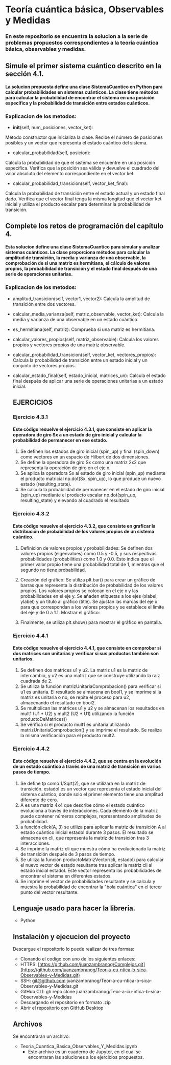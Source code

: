 # Teoría cuántica básica, Observables y Medidas

### En este repositorio se encuentra la solucion a la serie de problemas propuestos correspondientes a la teoría cuántica básica, observables y medidas.

## Simule el primer sistema cuántico descrito en la sección 4.1.

#### La solucion propuesta define una clase SistemaCuantico en Python para calcular probabilidades en sistemas cuánticos. La clase tiene métodos para calcular la probabilidad de encontrar el sistema en una posición específica y la probabilidad de transición entre estados cuánticos.

### Explicacion de los metodos:

- __init__(self, num_posiciones, vector_ket):

Método constructor que inicializa la clase. Recibe el número de posiciones posibles y un vector que representa el estado cuántico del sistema.

- calcular_probabilidad(self, posicion):

Calcula la probabilidad de que el sistema se encuentre en una posición específica. Verifica que la posición sea válida y devuelve el cuadrado del valor absoluto del elemento correspondiente en el vector ket.

- calcular_probabilidad_transicion(self, vector_ket_final):

Calcula la probabilidad de transición entre el estado actual y un estado final dado. Verifica que el vector final tenga la misma longitud que el vector ket inicial y utiliza el producto escalar para determinar la probabilidad de transición.

## Complete los retos de programación del capítulo 4.

#### Esta solucion define una clase SistemaCuantico para simular y analizar sistemas cuánticos. La clase proporciona métodos para calcular la amplitud de transición, la media y varianza de una observable, la comprobación de si una matriz es hermitiana, el cálculo de valores propios, la probabilidad de transición y el estado final después de una serie de operaciones unitarias.

### Explicacion de los metodos:

- amplitud_transicion(self, vector1, vector2):
  Calcula la amplitud de transición entre dos vectores.
  
- calcular_media_varianza(self, matriz_observable, vector_ket):
  Calcula la media y varianza de una observable en un estado cuántico.
  
- es_hermitiana(self, matriz):
  Comprueba si una matriz es hermitiana.
  
- calcular_valores_propios(self, matriz_observable):
  Calcula los valores propios y vectores propios de una matriz observable.
  
- calcular_probabilidad_transicion(self, vector_ket, vectores_propios):
  Calcula la probabilidad de transición entre un estado inicial y un conjunto de vectores propios.
  
- calcular_estado_final(self, estado_inicial, matrices_un):
  Calcula el estado final después de aplicar una serie de operaciones unitarias a un estado inicial.


  ## EJERCICIOS

  ### Ejercicio 4.3.1

  #### Este código resuelve el ejercicio 4.3.1, que consiste en aplicar la operadora de giro Sx a un estado de giro inicial y calcular la probabilidad de permanecer en ese estado.

    1. Se definen los estados de giro inicial (spin_up) y final (spin_down) como vectores en un espacio de Hilbert de dos dimensiones.
    2. Se define la operadora de giro Sx como una matriz 2x2 que representa la operación de giro en el eje x.
    3. Se aplica la operadora Sx al estado de giro inicial (spin_up) mediante el producto matricial np.dot(Sx, spin_up), lo que produce un nuevo estado (resulting_state).
    4. Se calcula la probabilidad de permanecer en el estado de giro inicial (spin_up) mediante el producto escalar np.dot(spin_up, resulting_state) y elevando al cuadrado el resultado

  ### Ejercicio 4.3.2

  #### Este código resuelve el ejercicio 4.3.2, que consiste en graficar la distribución de probabilidad de los valores propios de un sistema cuántico.

    1. Definición de valores propios y probabilidades:
      Se definen dos valores propios (eigenvalues) como 0.5 y -0.5, y sus respectivas probabilidades (probabilities) como 1.0 y 0.0. Esto indica que el primer valor propio tiene una probabilidad total de 1,       mientras que el segundo no tiene probabilidad.

    2. Creación del gráfico:
      Se utiliza plt.bar() para crear un gráfico de barras que representa la distribución de probabilidad de los valores propios. Los valores propios se colocan en el eje x y las probabilidades en el eje y.
      Se añaden etiquetas a los ejes (xlabel, ylabel) y un título al gráfico (title).
      Se ajustan las marcas del eje x para que correspondan a los valores propios y se establece el límite del eje y de 0 a 1.1.
      Mostrar el gráfico:
      
    3. Finalmente, se utiliza plt.show() para mostrar el gráfico en pantalla.
 
  ### Ejercicio 4.4.1

  #### Este código resuelve el ejercicio 4.4.1, que consiste en comprobar si dos matrices son unitarias y verificar si sus productos también son unitarios.

    1. Se definen dos matrices u1 y u2. La matriz u1 es la matriz de intercambio, y u2 es una matriz que se construye utilizando la raíz cuadrada de 2.
    2. Se utiliza la función matrizUnitariaComprobacion() para verificar si u1 es unitaria. El resultado se almacena en bool1, y se imprime si la matriz es unitaria o no, se repite el proceso para u2,       
       almacenando el resultado en bool2.
    3. Se multiplican las matrices u1 y u2 y se almacenan los resultados en mult1 (U1 * U2) y mult2 (U2 * U1) utilizando la función productoDeMatrices()
    4. Se verifica si el producto mult1 es unitaria utilizando matrizUnitariaComprobacion() y se imprime el resultado.
Se realiza la misma verificación para el producto mult2. 


  ### Ejercicio 4.4.2

  #### Este código resuelve el ejercicio 4.4.2, que se centra en la evolución de un estado cuántico a través de una matriz de transición en varios pasos de tiempo.
 
   1. Se define tp como 1/Sqrt(2), que se utilizará en la matriz de transición. estadoI es un vector que representa el estado inicial del sistema cuántico, donde solo el primer elemento tiene una amplitud diferente de cero.
   2. A es una matriz 4x4 que describe cómo el estado cuántico evoluciona a través de interacciones. Cada elemento de la matriz puede contener números complejos, representando amplitudes de probabilidad.
   3. a función click(A, 3) se utiliza para aplicar la matriz de transición A al estado cuántico inicial estadoI durante 3 pasos. El resultado se almacena en cli, que representa la matriz de transición tras 3 interacciones.
   4. Se imprime la matriz cli que muestra cómo ha evolucionado la matriz de transición después de 3 pasos de tiempo.
   5. Se utiliza la función productoMatrizVector(cli, estadoI) para calcular el nuevo vector de estado resultante tras aplicar la matriz cli al estado inicial estadoI. Este vector representa las probabilidades de encontrar el sistema en diferentes estados.
   6. Se imprime el vector de probabilidades resultante y se calcula y muestra la probabilidad de encontrar la "bola cuántica" en el tercer punto del vector resultante.


  ## Lenguaje usado para hacer la libreria.
    * Python

  ## Instalaciòn y ejecucion del proyecto
     Descargue el repositorio lo puede realizar de tres formas:
    * Clonando el codigo con uno de los siguientes enlaces: 
    * HTTPS: [https://github.com/juanzambranog/Complejos.git](https://github.com/juanzambranog/Teor-a-cu-ntica-b-sica-Observables-y-Medidas.git)
    * SSH: git@github.com:juanzambranog/Teor-a-cu-ntica-b-sica-Observables-y-Medidas.git
    * GitHub CLI: gh repo clone juanzambranog/Teor-a-cu-ntica-b-sica-Observables-y-Medidas
    * Descargando el repositorio en formato .zip
    * Abrir el repositorio con GitHub Desktop
    

  ## Archivos
  
  Se encontraran un archivo:
  * Teoría_Cuantica_Basica_Observables_Y_Medidas.ipynb
    * Este archivo es un cuaderno de Jupyter, en el cual se encontraran las soluciones a los ejercicios propuestos.

